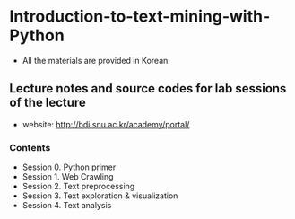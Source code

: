 # Introduction-to-text-mining-with-Python

* All the materials are provided in Korean 

## Lecture notes and source codes for lab sessions of the lecture 
- website: http://bdi.snu.ac.kr/academy/portal/

### Contents
- Session 0. Python primer
- Session 1. Web Crawling
- Session 2. Text preprocessing
- Session 3. Text exploration & visualization
- Session 4. Text analysis

